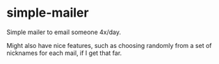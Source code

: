 # simple-mailer
Simple mailer to email someone 4x/day.  

Might also have nice features, such as choosing randomly from a set of
nicknames for each mail, if I get that far.
